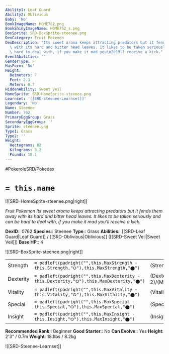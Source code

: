 ```yaml
---
Ability1: Leaf Guard
Ability2: Oblivious
Baby: 'No'
BookImageName: HOME762.png
BookShinyImageName: HOME762_s.png
BoxSprite: SRD-BoxSprite-steenee.png
DexCategory: Fruit Pokemon
DexDescription: "Its sweet aroma keeps attracting predators but it fends them away\
  \ with its hard and bitter head leaves. It likes to be taken seriously and can be\
  \ hard to deal with, if you make it mad you\u2019ll receive a kick."
EventAbilities: ''
GenderType: F
HasForm: 'No'
Height:
  Deimeters: 7
  Feet: 2.3
  Meters: 0.7
HiddenAbility: Sweet Veil
HomeSprite: SRD-HomeSprite-steenee.png
Learnset: '[[SRD-Steenee-Learnset]]'
Legendary: 'No'
Name: Steenee
Number: 762
PrimaryEggGroup: Grass
SecondaryEggGroup: ''
Sprite: steenee.png
Type1: Grass
Type2: ''
Weight:
  Hectograms: 82
  Kilograms: 8.2
  Pounds: 18.1
---
```


#PokeroleSRD/Pokedex

# `= this.name`

![[SRD-HomeSprite-steenee.png|right]]

*Fruit Pokemon*
*Its sweet aroma keeps attracting predators but it fends them away with its hard and bitter head leaves. It likes to be taken seriously and can be hard to deal with, if you make it mad you’ll receive a kick.*

**DexID**:: 0762
**Species**:: Steenee
**Type**:: Grass
**Abilities**:: [[SRD-Leaf Guard|Leaf Guard]] / [[SRD-Oblivious|Oblivious]] ([[SRD-Sweet Veil|Sweet Veil]])
**Base HP**:: 4

![[SRD-BoxSprite-steenee.png|right]]

|           |                                                                                        |                                          |
| --------- | -------------------------------------------------------------------------------------- | ---------------------------------------- |
| Strength  | `= padleft(padright("",this.MaxStrength - this.Strength,"⭘"),this.MaxStrength,"⬤")`    | (Strength::1)/(MaxStrength::3)   |
| Dexterity | `= padleft(padright("",this.MaxDexterity - this.Dexterity,"⭘"),this.MaxDexterity,"⬤")` | (Dexterity:: 2)/(MaxDexterity::4) |
| Vitality  | `= padleft(padright("",this.MaxVitality - this.Vitality,"⭘"),this.MaxVitality,"⬤")`    | (Vitality::2)/(MaxVitality::4)   |
| Special   | `= padleft(padright("",this.MaxSpecial - this.Special,"⭘"),this.MaxSpecial,"⬤")`       | (Special::1)/(MaxSpecial::3)     |
| Insight   | `= padleft(padright("",this.MaxInsight - this.Insight,"⭘"),this.MaxInsight,"⬤")`       | (Insight::2)/(MaxInsight::4)     |

**Recommended Rank**:: Beginner
**Good Starter**:: No
**Can Evolve**:: Yes
**Height**: 2'3" / 0.7m
**Weight**: 18.1lbs / 8.2kg

![[SRD-Steenee-Learnset]]